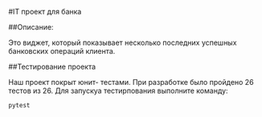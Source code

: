 #IT проект для банка

##Описание:

Это виджет, который показывает несколько последних успешных банковских операций клиента.

##Тестирование проекта

Наш проект покрыт юнит- тестами. При разработке было пройдено 26 тестов из 26. Для запускуа тестирпования выполните команду:

`pytest`